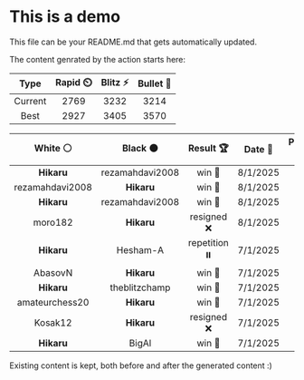 # This is a demo

This file can be your README.md that gets automatically updated.

The content genrated by the action starts here:

<!--START_SECTION:chessStats-->
<!-- Automatically generated with https://github.com/Balastrong/chess-stats-action -->

| Type | Rapid ⏲️ | Blitz ⚡ | Bullet 🔫 |
|:---:|:---:|:---:|:---:|
| Current | 2769 | 3232 | 3214 |
| Best | 2927 | 3405 | 3570 |

| White ⚪ | Black ⚫ | Result 🏆 | Date 📅 | Position 🗺️ | Type 🕕 |
|:---:|:---:|:---:|:---:|:---:|:---:|
| **Hikaru** | rezamahdavi2008 | win 🥇 | 8/1/2025 | <a href="http://www.ee.unb.ca/cgi-bin/tervo/fen.pl?select=8/8/8/kr6/8/P1R5/KP6/8 b - -">Link</a> | Blitz |
| rezamahdavi2008 | **Hikaru** | win 🥇 | 8/1/2025 | <a href="http://www.ee.unb.ca/cgi-bin/tervo/fen.pl?select=2r3k1/p1r4p/1p1pq1pB/1P1R4/3QPpn1/8/P5PK/5B2 w - -">Link</a> | Blitz |
| **Hikaru** | rezamahdavi2008 | win 🥇 | 8/1/2025 | <a href="http://www.ee.unb.ca/cgi-bin/tervo/fen.pl?select=2r2b1k/R5p1/6Q1/4qR1p/2p1P3/6P1/5P1P/6K1 b - -">Link</a> | Blitz |
| moro182 | **Hikaru** | resigned ❌ | 8/1/2025 | <a href="http://www.ee.unb.ca/cgi-bin/tervo/fen.pl?select=r3k1n1/2pqp2r/pp4n1/3P1RQ1/2P1N1Pp/8/PP5P/5RK1 b - -">Link</a> | Blitz |
| **Hikaru** | Hesham-A | repetition ⏸️ | 7/1/2025 | <a href="http://www.ee.unb.ca/cgi-bin/tervo/fen.pl?select=7r/p2k1Q1p/3b2p1/4B3/4p1P1/1P2p2K/P2r3P/8 b - -">Link</a> | Blitz |
| AbasovN | **Hikaru** | win 🥇 | 7/1/2025 | <a href="http://www.ee.unb.ca/cgi-bin/tervo/fen.pl?select=r4rk1/2Qb1q2/1p1p2pb/3Pp2p/P7/4N2P/1B2BnPN/R6K w - -">Link</a> | Blitz |
| **Hikaru** | theblitzchamp | win 🥇 | 7/1/2025 | <a href="http://www.ee.unb.ca/cgi-bin/tervo/fen.pl?select=5nk1/1P4pb/p1R1p2p/q2pB2P/P2Q4/6P1/6B1/6K1 b - -">Link</a> | Blitz |
| amateurchess20 | **Hikaru** | win 🥇 | 7/1/2025 | <a href="http://www.ee.unb.ca/cgi-bin/tervo/fen.pl?select=8/1p3bkp/1P1q1pp1/2p5/3p4/1r4PP/3Q1PB1/4R1K1 w - -">Link</a> | Blitz |
| Kosak12 | **Hikaru** | resigned ❌ | 7/1/2025 | <a href="http://www.ee.unb.ca/cgi-bin/tervo/fen.pl?select=2r3k1/5P1R/1p2p2p/1P1p4/3P1Qp1/6Pq/5P2/1B4K1 b - -">Link</a> | Blitz |
| **Hikaru** | BigAl | win 🥇 | 7/1/2025 | <a href="http://www.ee.unb.ca/cgi-bin/tervo/fen.pl?select=6Q1/3qN1pk/pR1P3p/P4b2/8/7r/6p1/3R2K1 b - -">Link</a> | Blitz |

<!--END_SECTION:chessStats-->

Existing content is kept, both before and after the generated content :)
